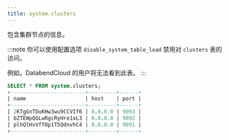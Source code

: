 ```yaml
---
title: system.clusters
---
```


包含集群节点的信息。

:::note 
你可以使用配置选项 `disable_system_table_load` 禁用对 `clusters` 表的访问。

例如，DatabendCloud 的用户将无法看到此表。
:::

```sql
SELECT * FROM system.clusters;
+------------------------+---------+------+
| name                   | host    | port |
+------------------------+---------+------+
| 2KTgGnTDuKHw3wu9CCVIf6 | 0.0.0.0 | 9093 |
| bZTEWpQGLwRgcRyHre1xL3 | 0.0.0.0 | 9092 |
| plhQlHvVfT0p1T5QdnvhC4 | 0.0.0.0 | 9091 |
+------------------------+---------+------+
```